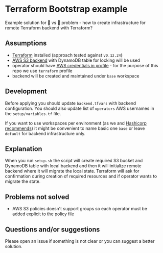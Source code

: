 # Terraform Bootstrap example

Example solution for :egg: vs :chicken: problem - how to create infrastructure for remote Terraform backend with Terraform?

## Assumptions

* [Terraform](https://www.terraform.io/) installed (approach tested against `v0.12.24`)
* [AWS S3 backend](https://www.terraform.io/docs/backends/types/s3.html) with DynamoDB table for locking will be used
* operator should have [AWS credentials in profile](https://docs.aws.amazon.com/cli/latest/userguide/cli-multiple-profiles.html) - for the purpose of this repo we use `terraform` profile
* backend will be created and maintained under `base` workspace

## Development

Before applying you should update `backend.tfvars` with backend configuration. You should also update list of `operators` AWS usernames in the `setup/variables.tf` file.

If you want to use workspaces per environment (as we and [Hashicorp recommends](https://www.terraform.io/docs/enterprise/guides/recommended-practices/part1.html#one-workspace-per-environment-per-terraform-configuration)) it might be convenient to name basic one `base` or leave `default` for backend infrastructure only.

## Explanation

When you run `setup.sh` the script will create required S3 bucket and DynamoDB table with local backend and then it will initialize remote backend where it will migrate the local state. Terraform will ask for confirmation during creation of required resources and if operator wants to migrate the state.

## Problems not solved

* AWS S3 policies doesn't support groups so each operator must be added explicit to the policy file

## Questions and/or suggestions

Please open an issue if something is not clear or you can suggest a better solution.
